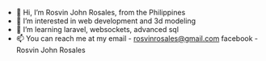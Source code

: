 - 👋 Hi, I’m Rosvin John Rosales, from the Philippines
- 👀 I’m interested in web development and 3d modeling
- 🌱 I’m learning laravel, websockets, advanced sql
- 📫 You can reach me at my email - rosvinrosales@gmail.com
                            facebook - Rosvin John Rosales

<!---
rosvinrosales/rosvinrosales is a ✨ special ✨ repository because its `README.md` (this file) appears on your GitHub profile.
You can click the Preview link to take a look at your changes.
--->
